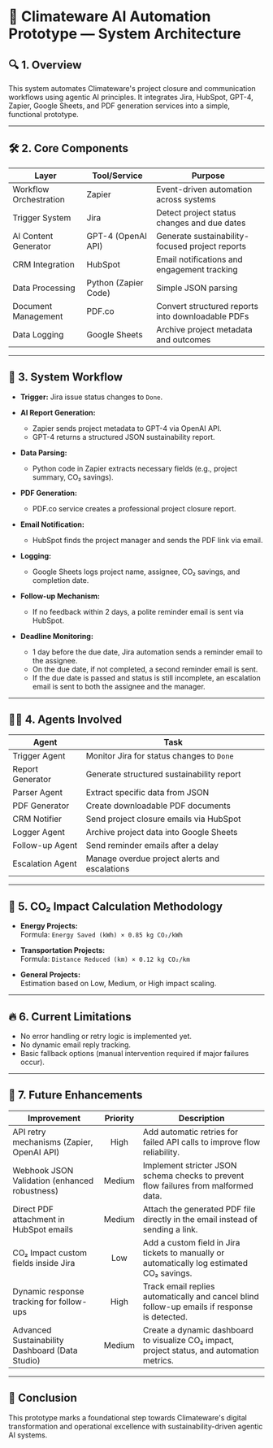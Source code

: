 # 📃 Climateware AI Automation Prototype — System Architecture

## 🔍 1. Overview

This system automates Climateware's project closure and communication workflows using agentic AI principles. It integrates Jira, HubSpot, GPT-4, Zapier, Google Sheets, and PDF generation services into a simple, functional prototype.

---

## 🛠️ 2. Core Components

| Layer                   | Tool/Service           | Purpose                                           |
|-------------------------|------------------------|---------------------------------------------------|
| Workflow Orchestration  | Zapier                 | Event-driven automation across systems            |
| Trigger System          | Jira                   | Detect project status changes and due dates       |
| AI Content Generator    | GPT-4 (OpenAI API)     | Generate sustainability-focused project reports   |
| CRM Integration         | HubSpot                | Email notifications and engagement tracking       |
| Data Processing         | Python (Zapier Code)   | Simple JSON parsing                               |
| Document Management     | PDF.co                 | Convert structured reports into downloadable PDFs |
| Data Logging            | Google Sheets          | Archive project metadata and outcomes             |

---

## 🔄 3. System Workflow

- **Trigger:** Jira issue status changes to `Done`.

- **AI Report Generation:**
  - Zapier sends project metadata to GPT-4 via OpenAI API.
  - GPT-4 returns a structured JSON sustainability report.

- **Data Parsing:**
  - Python code in Zapier extracts necessary fields (e.g., project summary, CO₂ savings).

- **PDF Generation:**
  - PDF.co service creates a professional project closure report.

- **Email Notification:**
  - HubSpot finds the project manager and sends the PDF link via email.

- **Logging:**
  - Google Sheets logs project name, assignee, CO₂ savings, and completion date.

- **Follow-up Mechanism:**
  - If no feedback within 2 days, a polite reminder email is sent via HubSpot.

- **Deadline Monitoring:**
  - 1 day before the due date, Jira automation sends a reminder email to the assignee.
  - On the due date, if not completed, a second reminder email is sent.
  - If the due date is passed and status is still incomplete, an escalation email is sent to both the assignee and the manager.

---

## 🧑‍💻 4. Agents Involved

| Agent               | Task                                          |
|---------------------|-----------------------------------------------|
| Trigger Agent       | Monitor Jira for status changes to `Done`     |
| Report Generator    | Generate structured sustainability report     |
| Parser Agent        | Extract specific data from JSON               |
| PDF Generator       | Create downloadable PDF documents             |
| CRM Notifier        | Send project closure emails via HubSpot       |
| Logger Agent        | Archive project data into Google Sheets       |
| Follow-up Agent     | Send reminder emails after a delay            |
| Escalation Agent    | Manage overdue project alerts and escalations |

---

## 🌱 5. CO₂ Impact Calculation Methodology

- **Energy Projects:**  
  Formula: `Energy Saved (kWh) × 0.85 kg CO₂/kWh`

- **Transportation Projects:**  
  Formula: `Distance Reduced (km) × 0.12 kg CO₂/km`

- **General Projects:**  
  Estimation based on Low, Medium, or High impact scaling.

---

## 🔥 6. Current Limitations

- No error handling or retry logic is implemented yet.
- No dynamic email reply tracking.
- Basic fallback options (manual intervention required if major failures occur).

---

## 🔮 7. Future Enhancements

| Improvement                                     | Priority | Description                                                                                  |
|-------------------------------------------------|:--------:|----------------------------------------------------------------------------------------------|
| API retry mechanisms (Zapier, OpenAI API)       | High     | Add automatic retries for failed API calls to improve flow reliability.                      |
| Webhook JSON Validation (enhanced robustness)   | Medium   | Implement stricter JSON schema checks to prevent flow failures from malformed data.          |
| Direct PDF attachment in HubSpot emails         | Medium   | Attach the generated PDF file directly in the email instead of sending a link.               |
| CO₂ Impact custom fields inside Jira            | Low      | Add a custom field in Jira tickets to manually or automatically log estimated CO₂ savings.   |
| Dynamic response tracking for follow-ups        | High     | Track email replies automatically and cancel blind follow-up emails if response is detected. |
| Advanced Sustainability Dashboard (Data Studio) | Medium   | Create a dynamic dashboard to visualize CO₂ impact, project status, and automation metrics.  |

---

## 🚀 Conclusion

This prototype marks a foundational step towards Climateware's digital transformation and operational excellence with sustainability-driven agentic AI systems.

